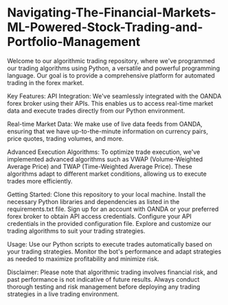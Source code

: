 # Navigating-The-Financial-Markets-ML-Powered-Stock-Trading-and-Portfolio-Management
Welcome to our algorithmic trading repository, where we've programmed our trading algorithms using Python, a versatile and powerful programming language. Our goal is to provide a comprehensive platform for automated trading in the forex market.

Key Features:
API Integration: We've seamlessly integrated with the OANDA forex broker using their APIs. This enables us to access real-time market data and execute trades directly from our Python environment.

Real-time Market Data: We make use of live data feeds from OANDA, ensuring that we have up-to-the-minute information on currency pairs, price quotes, trading volumes, and more.

Advanced Execution Algorithms: To optimize trade execution, we've implemented advanced algorithms such as VWAP (Volume-Weighted Average Price) and TWAP (Time-Weighted Average Price). These algorithms adapt to different market conditions, allowing us to execute trades more efficiently.

Getting Started:
Clone this repository to your local machine.
Install the necessary Python libraries and dependencies as listed in the requirements.txt file.
Sign up for an account with OANDA or your preferred forex broker to obtain API access credentials.
Configure your API credentials in the provided configuration file.
Explore and customize our trading algorithms to suit your trading strategies.

Usage:
Use our Python scripts to execute trades automatically based on your trading strategies.
Monitor the bot's performance and adapt strategies as needed to maximize profitability and minimize risk.

Disclaimer:
Please note that algorithmic trading involves financial risk, and past performance is not indicative of future results. Always conduct thorough testing and risk management before deploying any trading strategies in a live trading environment.
